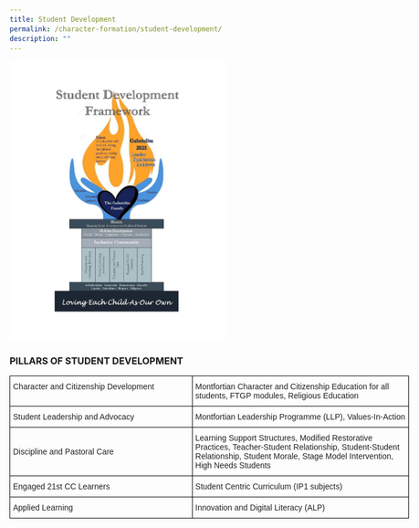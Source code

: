 ```yaml
---
title: Student Development
permalink: /character-formation/student-development/
description: ""
---
```

<img src="/images/SDT%20Framework%20version%201_Resized.jpeg" 
     style="width:75%">

### PILLARS OF STUDENT DEVELOPMENT

<style type="text/css">
.tg  {border-collapse:collapse;border-spacing:0;margin:0px auto;}
.tg td{border-color:black;border-style:solid;border-width:1px;font-family:Arial, sans-serif;font-size:14px;
  overflow:hidden;padding:10px 5px;word-break:normal;}
.tg th{border-color:black;border-style:solid;border-width:1px;font-family:Arial, sans-serif;font-size:14px;
  font-weight:normal;overflow:hidden;padding:10px 5px;word-break:normal;}
.tg .tg-vl7p{color:#222;text-align:left;vertical-align:middle}
.tg .tg-g1uo{color:#232323;text-align:left;vertical-align:top}
</style>
<table class="tg" style="undefined;table-layout: fixed; width: 700px">
<colgroup>
<col style="width: 320px">
<col style="width: 380px">
</colgroup>
<tbody>
  <tr>
    <td class="tg-g1uo"><span style="color:#232323">Character and Citizenship Development</span></td>
    <td class="tg-vl7p"><span style="color:#222;background-color:transparent">Montfortian Character and Citizenship Education for all students, FTGP modules, Religious Education</span></td>
  </tr>
  <tr>
    <td class="tg-vl7p"><span style="color:#222;background-color:transparent">Student Leadership and Advocacy</span><br></td>
    <td class="tg-vl7p"><span style="color:#222;background-color:transparent">Montfortian Leadership Programme (LLP), Values-In-Action</span></td>
  </tr>
  <tr>
    <td class="tg-vl7p"><span style="color:#222;background-color:transparent"> Discipline and Pastoral Care</span></td>
    <td class="tg-vl7p"><span style="color:#222;background-color:transparent">Learning Support Structures, Modified Restorative Practices, Teacher-Student Relationship, Student-Student Relationship, Student Morale, Stage Model Intervention, High Needs Students</span></td>
  </tr>
  <tr>
    <td class="tg-vl7p"><span style="color:#222;background-color:transparent"> Engaged 21st CC Learners</span></td>
    <td class="tg-vl7p"><span style="color:#222;background-color:transparent">Student Centric Curriculum (IP1 subjects)</span></td>
  </tr>
  <tr>
    <td class="tg-vl7p"><span style="color:#222;background-color:transparent"> Applied Learning</span></td>
    <td class="tg-vl7p"><span style="color:#222;background-color:transparent">Innovation and Digital Literacy (ALP)</span></td>
  </tr>
</tbody>
</table>